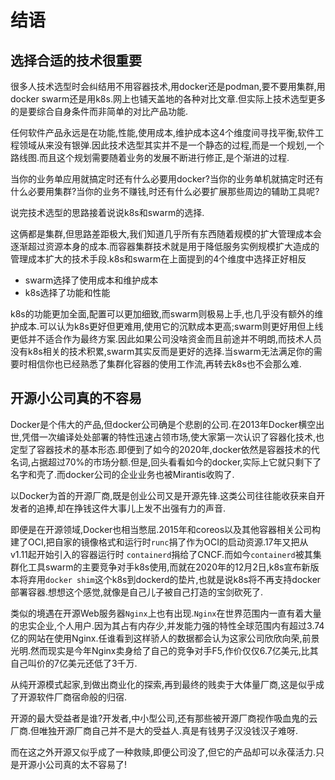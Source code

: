 # 结语

## 选择合适的技术很重要

很多人技术选型时会纠结用不用容器技术,用docker还是podman,要不要用集群,用docker swarm还是用k8s.网上也铺天盖地的各种对比文章.但实际上技术选型更多的是要综合自身条件而非简单的对比产品功能.

任何软件产品永远是在功能,性能,使用成本,维护成本这4个维度间寻找平衡,软件工程领域从来没有银弹.因此技术选型其实并不是一个静态的过程,而是一个规划,一个路线图.而且这个规划需要随着业务的发展不断进行修正,是个渐进的过程.

当你的业务单应用就搞定时还有什么必要用docker?当你的业务单机就搞定时还有什么必要用集群?当你的业务不赚钱,时还有什么必要扩展那些周边的辅助工具呢?

说完技术选型的思路接着说说k8s和swarm的选择.

这俩都是集群,但思路差距极大,我们知道几乎所有东西随着规模的扩大管理成本会逐渐超过资源本身的成本.而容器集群技术就是用于降低服务实例规模扩大造成的管理成本扩大的技术手段.k8s和swarm在上面提到的4个维度中选择正好相反

+ swarm选择了使用成本和维护成本
+ k8s选择了功能和性能

k8s的功能更加全面,配置可以更加细致,而swarm则极易上手,也几乎没有额外的维护成本.可以认为k8s更好但更难用,使用它的沉默成本更高;swarm则更好用但上线更低并不适合作为最终方案.因此如果公司没啥资金而且前途并不明朗,而技术人员没有k8s相关的技术积累,swarm其实反而是更好的选择.当swarm无法满足你的需要时相信你也已经熟悉了集群化容器的使用工作流,再转去k8s也不会那么难.

## 开源小公司真的不容易

Docker是个伟大的产品,但docker公司确是个悲剧的公司.在2013年Docker横空出世,凭借一次编译处处部署的特性迅速占领市场,使大家第一次认识了容器化技术,也定型了容器技术的基本形态.即便到了如今的2020年,docker依然是容器技术的代名词,占据超过70%的市场分额.但是,回头看看如今的docker,实际上它就只剩下了名字和壳了.而docker公司的企业业务也被Mirantis收购了.

以Docker为首的开源厂商,既是创业公司又是开源先锋.这类公司往往能收获来自开发者的追捧,却在挣钱这件大事儿上发不出强有力的声音.

即便是在开源领域,Docker也相当憋屈.2015年和coreos以及其他容器相关公司构建了OCI,把自家的镜像格式和运行时`runc`捐了作为OCI的启动资源.17年又把从v1.11起开始引入的容器运行时 `containerd`捐给了CNCF.而如今`containerd`被其集群化工具swarm的主要竞争对手k8s使用,而就在2020年的12月2日,k8s宣布新版本将弃用`docker shim`这个k8s到dockerd的垫片,也就是说k8s将不再支持docker部署容器.想想这个感觉,就像是自己儿子被自己打造的宝剑砍死了.

类似的境遇在开源Web服务器`Nginx`上也有出现.`Nginx`在世界范围内一直有着大量的忠实企业,个人用户.因为其占有内存少,并发能力强的特性全球范围内有超过3.74亿的网站在使用Nginx.任谁看到这样骄人的数据都会认为这家公司欣欣向荣,前景光明.然而现实是今年Nginx卖身给了自己的竞争对手F5,作价仅仅6.7亿美元,比其自己叫价的7亿美元还低了3千万.

从纯开源模式起家,到做出商业化的探索,再到最终的贱卖于大体量厂商,这是似乎成了开源软件厂商宿命般的归宿.

开源的最大受益者是谁?开发者,中小型公司,还有那些被开源厂商视作吸血鬼的云厂商.但唯独开源厂商自己并不是大的受益人.真是有钱男子汉没钱汉子难呀.

而在这之外开源又似乎成了一种救赎,即便公司没了,但它的产品却可以永葆活力.只是开源小公司真的太不容易了!